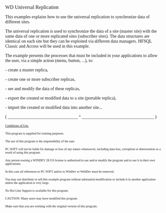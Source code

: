   
<span style="font-family:Arial sans-serif;font-size:16px;">WD Universal Replication</span>

  
<span style="font-family:Arial sans-serif;font-size:14px;">This examples explains how to use the universal replication to synchronize data of different sites.</span>

<span style="font-family:Arial sans-serif;font-size:14px;">The universal replication is used to synchronize the data of a site (master site) with the same data of one or more replicated sites (subscriber sites). The data structures are identical on each site but they can be exploited via different data managers. HFSQL Classic and Access will be used in this example.</span>

<span style="font-family:Arial sans-serif;font-size:14px;">The example presents the processes that must be included in your applications to allow the user, via a simple action (menu, button, ...), to:</span>

<span style="font-family:Arial sans-serif;font-size:14px;">- create a master replica, </span>

<span style="font-family:Arial sans-serif;font-size:14px;">- create one or more subscriber replicas, </span>

<span style="font-family:Arial sans-serif;font-size:14px;">- see and modify the data of these replicas, </span>

<span style="font-family:Arial sans-serif;font-size:14px;">- export the created or modified data to a site (portable replica), </span>

<span style="font-family:Arial sans-serif;font-size:14px;">- import the created or modified data into another site...</span>

  
  
<span style="font-family:Arial sans-serif;font-size:14px;">( \_\_\_\_\_\_\_\_\_\_\_\_\_\_\_\_\_\_\_\_\_\_\_\_\_\_\_\_\_\_\_\_ ° \_\_\_\_\_\_\_\_\_\_\_\_\_\_\_\_\_\_\_\_\_\_\_\_\_\_\_\_\_\_\_\_\_ )</span>

  
<span style="text-decoration:underline;font-family:Arial sans-serif;font-size:10px;">Conditions of Use.</span>

<span style="font-family:Arial sans-serif;font-size:10px;">This program is supplied for training purposes.</span>

<span style="font-family:Arial sans-serif;font-size:10px;">The use of this program is the responsibility of the user. </span>

<span style="font-family:Arial sans-serif;font-size:10px;">PC SOFT will not be liable for damage or loss of any nature whatsoever, including data loss, corruption or deterioration as a result of using this program.</span>

<span style="font-family:Arial sans-serif;font-size:10px;">Any person owning a WINDEV 28 US license is authorized to use and/or modify the program and to use it in their own applications. </span>

<span style="font-family:Arial sans-serif;font-size:10px;">In this case all references to PC SOFT and/or to WinDev or WebDev must be removed.</span>

<span style="font-family:Arial sans-serif;font-size:10px;">You may not distribute or sell this example program without substantial modification or include it in another application unless the application is very large.</span>

  
<span style="font-family:Arial sans-serif;font-size:10px;">No Hot Line Support is available for this program.</span>

  
<span style="font-family:Arial sans-serif;font-size:10px;">CAUTION: Many users may have modified this program. </span>

<span style="font-family:Arial sans-serif;font-size:10px;">Make sure that you are working with the original version of this program.</span>

  
  
  
  